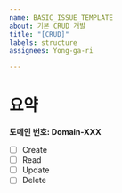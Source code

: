 ```yaml
---
name: BASIC_ISSUE_TEMPLATE
about: 기본 CRUD 개발
title: "[CRUD]"
labels: structure
assignees: Yong-ga-ri

---
```


# 요약
**도메인 번호: Domain-XXX**

- [ ] Create
- [ ] Read
- [ ] Update
- [ ] Delete
